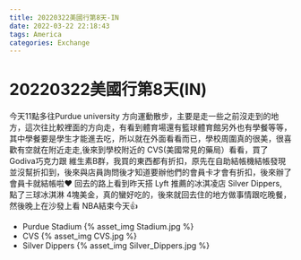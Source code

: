 ```yaml
---
title: 20220322美國行第8天-IN
date: 2022-03-22 22:18:43
tags: America
categories: Exchange
---
```

# 20220322美國行第8天(IN)

今天11點多往Purdue university 方向運動散步，主要是走一些之前沒走到的地方，這次往比較裡面的方向走，有看到體育場還有籃球體育館另外也有學餐等等，其中學餐要是學生才能進去吃，所以就在外面看看而已，學校周圍真的很美，很喜歡有空就在附近走走,後來到學校附近的 CVS(美國常見的藥局）看看，買了 Godiva巧克力跟 維生素B群，我買的東西都有折扣，原先在自助結帳機結帳發現並沒幫折扣到，後來與店員詢問後才知道要辦他們的會員卡才會有折扣，後來辦了會員卡就結帳啦❤️ 回去的路上看到昨天搭 Lyft 推薦的冰淇凌店 Silver Dippers, 點了三球冰淇淋 4塊美金，真的蠻好吃的，後來就回去住的地方做事情跟吃晚餐，然後晚上在沙發上看 NBA結束今天👍

- Purdue Stadium
 {% asset_img Stadium.jpg %}
- CVS
 {% asset_img CVS.jpg %}
- Silver Dippers
 {% asset_img Silver_Dippers.jpg %}
